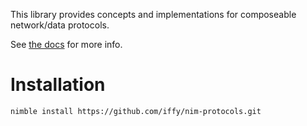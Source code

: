 This library provides concepts and implementations for composeable network/data protocols.

See [the docs](https://iffy.github.io/nim-protocols/protocols.html) for more info.

# Installation

```
nimble install https://github.com/iffy/nim-protocols.git
```
